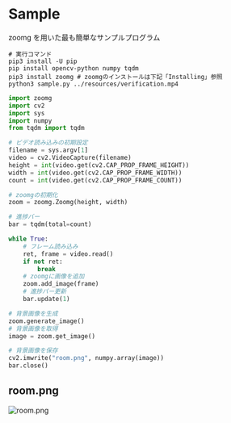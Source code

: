# Sample

zoomg を用いた最も簡単なサンプルプログラム

```shell
# 実行コマンド
pip3 install -U pip
pip install opencv-python numpy tqdm
pip3 install zoomg # zoomgのインストールは下記「Installing」参照
python3 sample.py ../resources/verification.mp4
```

```python
import zoomg
import cv2
import sys
import numpy
from tqdm import tqdm

# ビデオ読み込みの初期設定
filename = sys.argv[1]
video = cv2.VideoCapture(filename)
height = int(video.get(cv2.CAP_PROP_FRAME_HEIGHT))
width = int(video.get(cv2.CAP_PROP_FRAME_WIDTH))
count = int(video.get(cv2.CAP_PROP_FRAME_COUNT))

# zoomgの初期化
zoom = zoomg.Zoomg(height, width)

# 進捗バー
bar = tqdm(total=count)

while True:
    # フレーム読み込み
    ret, frame = video.read()
    if not ret:
        break
    # zoomgに画像を追加
    zoom.add_image(frame)
    # 進捗バー更新
    bar.update(1)

# 背景画像を生成
zoom.generate_image()
# 背景画像を取得
image = zoom.get_image()

# 背景画像を保存
cv2.imwrite("room.png", numpy.array(image))
bar.close()
```

## room.png

![room.png](https://github.com/Tsuku43/zoomg/blob/master/sample/room.png?raw=true)
